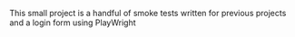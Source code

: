 This small project is a handful of smoke tests written for previous projects and a login form using PlayWright

